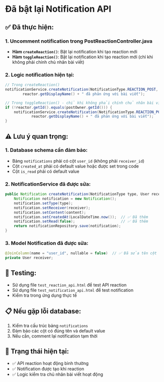 # Đã bật lại Notification API

## ✅ **Đã thực hiện:**

### 1. **Uncomment notification trong PostReactionController.java**
- **Hàm `createReaction()`**: Bật lại notification khi tạo reaction mới
- **Hàm `toggleReaction()`**: Bật lại notification khi tạo reaction mới (chỉ khi không phải chính chủ nhân bài viết)

### 2. **Logic notification hiện tại:**
```java
// Trong createReaction()
notificationService.createNotification(NotificationType.REACTION_POST, postOwner,
        reactor.getDisplayName() + " đã phản ứng với bài viết");

// Trong toggleReaction() - chỉ khi không phải chính chủ nhân bài viết
if (!reactor.getId().equals(postOwner.getId())) {
    notificationService.createNotification(NotificationType.REACTION_POST, postOwner,
            reactor.getDisplayName() + " đã phản ứng với bài viết");
}
```

## ⚠️ **Lưu ý quan trọng:**

### 1. **Database schema cần đảm bảo:**
- Bảng `notifications` phải có cột `user_id` (không phải `receiver_id`)
- Cột `created_at` phải có default value hoặc được set trong code
- Cột `is_read` phải có default value

### 2. **NotificationService đã được sửa:**
```java
public Notification createNotification(NotificationType type, User receiver, String content) {
    Notification notification = new Notification();
    notification.setType(type);
    notification.setReceiver(receiver);
    notification.setContent(content);
    notification.setCreatedAt(LocalDateTime.now());  // ✅ Đã thêm
    notification.setRead(false);                     // ✅ Đã thêm
    return notificationRepository.save(notification);
}
```

### 3. **Model Notification đã được sửa:**
```java
@JoinColumn(name = "user_id", nullable = false)  // ✅ Đã sửa tên cột
private User receiver;
```

## 🧪 **Testing:**
- Sử dụng file `test_reaction_api.html` để test API reaction
- Sử dụng file `test_notification_api.html` để test notification
- Kiểm tra trong ứng dụng thực tế

## 📋 **Nếu gặp lỗi database:**
1. Kiểm tra cấu trúc bảng `notifications`
2. Đảm bảo các cột có đúng tên và default value
3. Nếu cần, comment lại notification tạm thời

## 🔄 **Trạng thái hiện tại:**
- ✅ API reaction hoạt động bình thường
- ✅ Notification được tạo khi reaction
- ✅ Logic kiểm tra chủ nhân bài viết hoạt động
